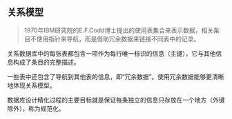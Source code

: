 ## 关系模型

> 1970年IBM研究院的E.F.Codd博士提出的使用表集合来表示数据，相关条目不使用指针来导航，而是借助冗余数据来链接不同表中的记录。

关系数据库中的每张表都包含一项作为每行唯一标识的信息（主键），它与其他信息构成了条目的完整描述。 

一些表中还包含了导航到其他表的信息，即“冗余数据”。使用冗余数据能够更清晰地体现关系模型。 

数据库设计精化过程的主要目标就是保证每条独立的信息只存放在一个地方（外键除外），称为规范化。




